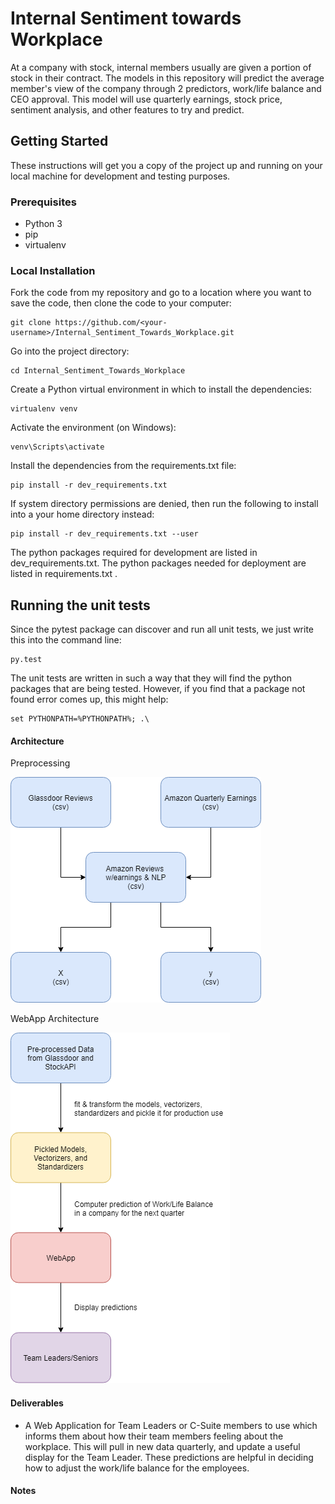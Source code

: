 # Internal Sentiment towards Workplace

At a company with stock, internal members usually are given a portion of stock in their contract. The models in this repository will predict the average member's  view of the company through 2 predictors, work/life balance and CEO approval. This model will use quarterly earnings, stock price, sentiment analysis, and other features to try and predict.

## Getting Started
These instructions will get you a copy of the project up and running on your local machine for development and testing purposes.

### Prerequisites
- Python 3
- pip
- virtualenv

### Local Installation
Fork the code from my repository and go to a location where you want to save the code, then clone the code to your computer:

```
git clone https://github.com/<your-username>/Internal_Sentiment_Towards_Workplace.git
```
Go into the project directory:
```
cd Internal_Sentiment_Towards_Workplace
```
Create a Python virtual environment in which to install the dependencies:
```
virtualenv venv
```
Activate the environment (on Windows):
```
venv\Scripts\activate
```
Install the dependencies from the requirements.txt file:
```
pip install -r dev_requirements.txt
```
If system directory permissions are denied, then run the following to install into a your home directory instead:
```
pip install -r dev_requirements.txt --user
```
The python packages required for development are listed in dev_requirements.txt. The python packages needed for deployment are listed in requirements.txt .
## Running the unit tests
Since the pytest package can discover and run all unit tests, we just write this into the command line:
```
py.test
```
The unit tests are written in such a way that they will find the python packages that are being tested. However, if you find that a package not found error comes up, this might help:
```
set PYTHONPATH=%PYTHONPATH%; .\
```
#### Architecture
Preprocessing

![Preprocessing](img/preprocessing.png)

WebApp Architecture

![Architecture of web app](img/webapp_flowchart.png)


#### Deliverables

* A Web Application for Team Leaders or C-Suite members to use which informs them about how their team members feeling about the workplace. This will pull in new data quarterly, and update a useful display for the Team Leader. These predictions are helpful in deciding how to adjust the work/life balance for the employees.

#### Notes
